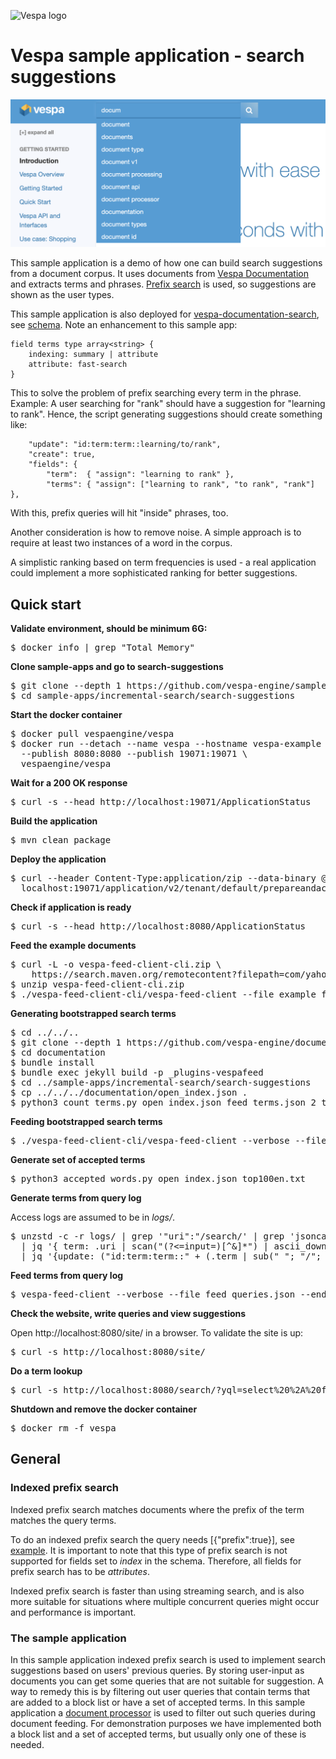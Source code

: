 <!-- Copyright Yahoo. Licensed under the terms of the Apache 2.0 license. See LICENSE in the project root. -->

![Vespa logo](https://vespa.ai/assets/vespa-logo-color.png)

# Vespa sample application - search suggestions

![search suggestion](img/suggestions.png)

This sample application is a demo of how one can build search suggestions from a document corpus.
It uses documents from [Vespa Documentation](https://github.com/vespa-engine/documentation)
and extracts terms and phrases.
[Prefix search](https://docs.vespa.ai/en/text-matching-ranking.html#prefix-search) is used,
so suggestions are shown as the user types.

This sample application is also deployed for [vespa-documentation-search](../../vespa-cloud/vespa-documentation-search),
see [schema](../../vespa-cloud/vespa-documentation-search/src/main/application/schemas/term.sd).
Note an enhancement to this sample app:

    field terms type array<string> {
        indexing: summary | attribute
        attribute: fast-search
    }

This to solve the problem of prefix searching every term in the phrase.
Example: A user searching for "rank" should have a suggestion for "learning to rank".
Hence, the script generating suggestions should create something like:

        "update": "id:term:term::learning/to/rank",
        "create": true,
        "fields": {
            "term":  { "assign": "learning to rank" },
            "terms": { "assign": ["learning to rank", "to rank", "rank"] },

With this, prefix queries will hit "inside" phrases, too.

Another consideration is how to remove noise.
A simple approach is to require at least two instances of a word in the corpus.

A simplistic ranking based on term frequencies is used -
a real application could implement a more sophisticated ranking for better suggestions.



## Quick start

**Validate environment, should be minimum 6G:**

<pre>
$ docker info | grep "Total Memory"
</pre>


**Clone sample-apps and go to search-suggestions**

<pre data-test="exec">
$ git clone --depth 1 https://github.com/vespa-engine/sample-apps.git
$ cd sample-apps/incremental-search/search-suggestions
</pre>


**Start the docker container**

<pre data-test="exec">
$ docker pull vespaengine/vespa
$ docker run --detach --name vespa --hostname vespa-example \
  --publish 8080:8080 --publish 19071:19071 \
  vespaengine/vespa
</pre>


**Wait for a 200 OK response** 

<pre data-test="exec" data-test-wait-for="200 OK">
$ curl -s --head http://localhost:19071/ApplicationStatus
</pre>


**Build the application**

<pre data-test="exec">
$ mvn clean package
</pre>


**Deploy the application**

<pre data-test="exec" data-test-assert-contains="prepared and activated.">
$ curl --header Content-Type:application/zip --data-binary @target/application.zip \
  localhost:19071/application/v2/tenant/default/prepareandactivate
</pre>


**Check if application is ready**

<pre data-test="exec" data-test-wait-for="200 OK">
$ curl -s --head http://localhost:8080/ApplicationStatus
</pre>


**Feed the example documents**

<pre data-test="exec">
$ curl -L -o vespa-feed-client-cli.zip \
    https://search.maven.org/remotecontent?filepath=com/yahoo/vespa/vespa-feed-client-cli/7.527.20/vespa-feed-client-cli-7.527.20-zip.zip
$ unzip vespa-feed-client-cli.zip
$ ./vespa-feed-client-cli/vespa-feed-client --file example_feed.json --endpoint http://localhost:8080
</pre>


**Generating bootstrapped search terms**

<pre data-test="exec">
$ cd ../../..
$ git clone --depth 1 https://github.com/vespa-engine/documentation.git
$ cd documentation
$ bundle install
$ bundle exec jekyll build -p _plugins-vespafeed
$ cd ../sample-apps/incremental-search/search-suggestions
$ cp ../../../documentation/open_index.json .
$ python3 count_terms.py open_index.json feed_terms.json 2 top100en.txt
</pre>


**Feeding bootstrapped search terms**
<!-- It is hard to assert on no failures in the feed, assert later in term lookup query -->
<pre data-test="exec">
$ ./vespa-feed-client-cli/vespa-feed-client --verbose --file feed_terms.json --endpoint http://localhost:8080
</pre>


**Generate set of accepted terms**

<pre data-test="exec">
$ python3 accepted_words.py open_index.json top100en.txt
</pre>


**Generate terms from query log**

Access logs are assumed to be in *logs/*.
<pre>
$ unzstd -c -r logs/ | grep '"uri":"/search/' | grep 'jsoncallback' \
  | jq '{ term: .uri | scan("(?&lt;=input=)[^&]*") | ascii_downcase | sub("(%..|[^a-z0-9]| )+"; " "; "g") | sub("^ | $"; ""; "g"), hits: .search.hits }' \
  | jq '{update: ("id:term:term::" + (.term | sub(" "; "/"; "g"))), create: true, fields: { term: { assign: .term }, query_count: { increment: 1 }, query_hits: { assign: .hits } } }' > feed_queries.json
</pre>


**Feed terms from query log**

<pre>
$ vespa-feed-client --verbose --file feed_queries.json --endpoint http://localhost:8080
</pre>


**Check the website, write queries and view suggestions**

Open http://localhost:8080/site/ in a browser.
To validate the site is up:
<pre data-test="exec" data-test-assert-contains="search suggestions">
$ curl -s http://localhost:8080/site/
</pre>


**Do a term lookup**

<pre data-test="exec" data-test-assert-contains="id:term:term::doc">
$ curl -s http://localhost:8080/search/?yql=select%20%2A%20from%20sources%20%2A%20where%20term%20contains%20%22doc%22%3B
</pre>


**Shutdown and remove the docker container**

<pre data-test="after">
$ docker rm -f vespa
</pre>



## General

### Indexed prefix search

Indexed prefix search matches documents where the prefix of the term matches the query terms.

To do an indexed prefix search the query needs \[{"prefix":true}],
see [example](https://docs.vespa.ai/en/streaming-search.html#match-mode).
It is important to note that this type of prefix search is not supported for fields set to _index_ in the schema. 
Therefore, all fields for prefix search has to be _attributes_.

Indexed prefix search is faster than using streaming search,
and is also more suitable for situations where multiple concurrent queries might occur and performance is important.


### The sample application

In this sample application indexed prefix search is used to implement search suggestions
based on users' previous queries.
By storing user-input as documents you can get some queries that are not suitable for suggestion.
A way to remedy this is by filtering out user queries that contain terms that are added to a block list
or have a set of accepted terms.
In this sample application a [document processor](https://docs.vespa.ai/en/document-processing.html)
is used to filter out such queries during document feeding.
For demonstration purposes we have implemented both a block list and a set of accepted terms,
but usually only one of these is needed.
